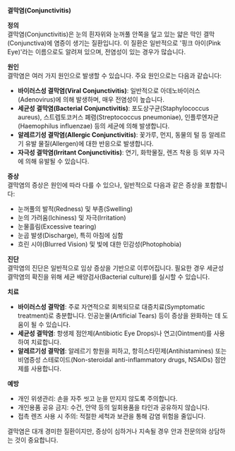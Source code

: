 **결막염(Conjunctivitis)**

**정의**  
결막염(Conjunctivitis)은 눈의 흰자위와 눈꺼풀 안쪽을 덮고 있는 얇은 막인 결막(Conjunctiva)에 염증이 생기는 질환입니다. 이 질환은 일반적으로 '핑크 아이(Pink Eye)'라는 이름으로도 알려져 있으며, 전염성이 있는 경우가 많습니다.

**원인**  
결막염은 여러 가지 원인으로 발생할 수 있습니다. 주요 원인으로는 다음과 같습니다:
- **바이러스성 결막염(Viral Conjunctivitis)**: 일반적으로 아데노바이러스(Adenovirus)에 의해 발생하며, 매우 전염성이 높습니다.
- **세균성 결막염(Bacterial Conjunctivitis)**: 포도상구균(Staphylococcus aureus), 스트렙토코커스 폐렴(Streptococcus pneumoniae), 인플루엔자균(Haemophilus influenzae) 등의 세균에 의해 발생합니다.
- **알레르기성 결막염(Allergic Conjunctivitis)**: 꽃가루, 먼지, 동물의 털 등 알레르기 유발 물질(Allergen)에 대한 반응으로 발생합니다.
- **자극성 결막염(Irritant Conjunctivitis)**: 연기, 화학물질, 렌즈 착용 등 외부 자극에 의해 유발될 수 있습니다.

**증상**  
결막염의 증상은 원인에 따라 다를 수 있으나, 일반적으로 다음과 같은 증상을 포함합니다:
- 눈꺼풀의 발적(Redness) 및 부종(Swelling)
- 눈의 가려움(Ichiness) 및 자극(Irritation)
- 눈물흘림(Excessive tearing)
- 눈곱 발생(Discharge), 특히 아침에 심함
- 흐린 시야(Blurred Vision) 및 빛에 대한 민감성(Photophobia)

**진단**  
결막염의 진단은 일반적으로 임상 증상을 기반으로 이루어집니다. 필요한 경우 세균성 결막염의 확진을 위해 세균 배양검사(Bacterial culture)를 실시할 수 있습니다.

**치료**  
- **바이러스성 결막염**: 주로 자연적으로 회복되므로 대증치료(Symptomatic treatment)로 충분합니다. 인공눈물(Artificial Tears) 등이 증상을 완화하는 데 도움이 될 수 있습니다.
- **세균성 결막염**: 항생제 점안제(Antibiotic Eye Drops)나 연고(Ointment)를 사용하여 치료합니다.
- **알레르기성 결막염**: 알레르기 항원을 피하고, 항히스타민제(Antihistamines) 또는 비염증성 스테로이드(Non-steroidal anti-inflammatory drugs, NSAIDs) 점안제를 사용합니다.

**예방**  
- 개인 위생관리: 손을 자주 씻고 눈을 만지지 않도록 주의합니다.
- 개인용품 공유 금지: 수건, 안약 등의 일회용품을 타인과 공유하지 않습니다.
- 접촉 렌즈 사용 시 주의: 적절한 세척과 보관을 통해 감염 위험을 줄입니다.

결막염은 대개 경미한 질환이지만, 증상이 심하거나 지속될 경우 안과 전문의와 상담하는 것이 중요합니다.